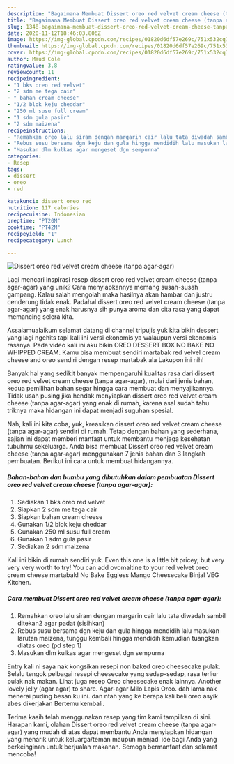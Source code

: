 ```yaml
---
description: "Bagaimana Membuat Dissert oreo red velvet cream cheese (tanpa agar-agar) yang Enak"
title: "Bagaimana Membuat Dissert oreo red velvet cream cheese (tanpa agar-agar) yang Enak"
slug: 1348-bagaimana-membuat-dissert-oreo-red-velvet-cream-cheese-tanpa-agar-agar-yang-enak
date: 2020-11-12T18:46:03.806Z
image: https://img-global.cpcdn.com/recipes/01820d6df57e269c/751x532cq70/dissert-oreo-red-velvet-cream-cheese-tanpa-agar-agar-foto-resep-utama.jpg
thumbnail: https://img-global.cpcdn.com/recipes/01820d6df57e269c/751x532cq70/dissert-oreo-red-velvet-cream-cheese-tanpa-agar-agar-foto-resep-utama.jpg
cover: https://img-global.cpcdn.com/recipes/01820d6df57e269c/751x532cq70/dissert-oreo-red-velvet-cream-cheese-tanpa-agar-agar-foto-resep-utama.jpg
author: Maud Cole
ratingvalue: 3.8
reviewcount: 11
recipeingredient:
- "1 bks oreo red velvet"
- "2 sdm me tega cair"
- " bahan cream cheese"
- "1/2 blok keju cheddar"
- "250 ml susu full cream"
- "1 sdm gula pasir"
- "2 sdm maizena"
recipeinstructions:
- "Remahkan oreo lalu siram dengan margarin cair lalu tata diwadah sambil ditekan2 agar padat (sisihkan)"
- "Rebus susu bersama dgn keju dan gula hingga mendidih lalu masukan larutan maizena, tunggu kembali hingga mendidih kemudian tuangkan diatas oreo (pd step 1)"
- "Masukan dlm kulkas agar mengeset dgn sempurna"
categories:
- Resep
tags:
- dissert
- oreo
- red

katakunci: dissert oreo red 
nutrition: 117 calories
recipecuisine: Indonesian
preptime: "PT20M"
cooktime: "PT42M"
recipeyield: "1"
recipecategory: Lunch

---
```



![Dissert oreo red velvet cream cheese (tanpa agar-agar)](https://img-global.cpcdn.com/recipes/01820d6df57e269c/751x532cq70/dissert-oreo-red-velvet-cream-cheese-tanpa-agar-agar-foto-resep-utama.jpg)

Lagi mencari inspirasi resep dissert oreo red velvet cream cheese (tanpa agar-agar) yang unik? Cara menyiapkannya memang susah-susah gampang. Kalau salah mengolah maka hasilnya akan hambar dan justru cenderung tidak enak. Padahal dissert oreo red velvet cream cheese (tanpa agar-agar) yang enak harusnya sih punya aroma dan cita rasa yang dapat memancing selera kita.

Assalamualaikum selamat datang di channel tripujis yuk kita bikin dessert yang lagi ngehits tapi kali ini versi ekonomis ya walaupun versi ekonomis rasanya. Pada video kali ini aku bikin OREO DESSERT BOX NO BAKE NO WHIPPED CREAM. Kamu bisa membuat sendiri martabak red velvel cream cheese and oreo sendiri dengan resep martabak ala Lakupon ini nih!

Banyak hal yang sedikit banyak mempengaruhi kualitas rasa dari dissert oreo red velvet cream cheese (tanpa agar-agar), mulai dari jenis bahan, kedua pemilihan bahan segar hingga cara membuat dan menyajikannya. Tidak usah pusing jika hendak menyiapkan dissert oreo red velvet cream cheese (tanpa agar-agar) yang enak di rumah, karena asal sudah tahu triknya maka hidangan ini dapat menjadi suguhan spesial.


Nah, kali ini kita coba, yuk, kreasikan dissert oreo red velvet cream cheese (tanpa agar-agar) sendiri di rumah. Tetap dengan bahan yang sederhana, sajian ini dapat memberi manfaat untuk membantu menjaga kesehatan tubuhmu sekeluarga. Anda bisa membuat Dissert oreo red velvet cream cheese (tanpa agar-agar) menggunakan 7 jenis bahan dan 3 langkah pembuatan. Berikut ini cara untuk membuat hidangannya.

<!--inarticleads1-->

##### Bahan-bahan dan bumbu yang dibutuhkan dalam pembuatan Dissert oreo red velvet cream cheese (tanpa agar-agar):

1. Sediakan 1 bks oreo red velvet
1. Siapkan 2 sdm me tega cair
1. Siapkan  bahan cream cheese
1. Gunakan 1/2 blok keju cheddar
1. Gunakan 250 ml susu full cream
1. Gunakan 1 sdm gula pasir
1. Sediakan 2 sdm maizena


Kali ini bikin di rumah sendiri yuk. Even this one is a little bit pricey, but very very very worth to try! You can add ovomaltine to your red velvet oreo cream cheese martabak! No Bake Eggless Mango Cheesecake Binjal VEG Kitchen. 

<!--inarticleads2-->

##### Cara membuat Dissert oreo red velvet cream cheese (tanpa agar-agar):

1. Remahkan oreo lalu siram dengan margarin cair lalu tata diwadah sambil ditekan2 agar padat (sisihkan)
1. Rebus susu bersama dgn keju dan gula hingga mendidih lalu masukan larutan maizena, tunggu kembali hingga mendidih kemudian tuangkan diatas oreo (pd step 1)
1. Masukan dlm kulkas agar mengeset dgn sempurna


Entry kali ni saya nak kongsikan resepi non baked oreo cheesecake pulak. Selalu tengok pelbagai resepi cheesecake yang sedap-sedap, rasa terliur pulak nak makan. Lihat juga resep Oreo cheesecake enak lainnya. Another lovely jelly (agar agar) to share. Agar-agar Milo Lapis Oreo. dah lama nak menerai puding besan ku ini. dan ntah yang ke berapa kali beli oreo asyik abes dikerjakan Bertemu kembali. 

Terima kasih telah menggunakan resep yang tim kami tampilkan di sini. Harapan kami, olahan Dissert oreo red velvet cream cheese (tanpa agar-agar) yang mudah di atas dapat membantu Anda menyiapkan hidangan yang menarik untuk keluarga/teman maupun menjadi ide bagi Anda yang berkeinginan untuk berjualan makanan. Semoga bermanfaat dan selamat mencoba!
